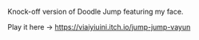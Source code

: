 Knock-off version of Doodle Jump featuring my face.

Play it here -> https://viaiyiuini.itch.io/jump-jump-vayun


